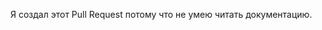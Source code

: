 <!-- Внимание! -->
<!-- Скорее всего вы не должны создавать этот Pull Request -->
<!-- Если вы хотите отправить задания на проверку, то вам следует прочитать часть 0 туториала: -->
<!-- https://github.com/Kotlin-Polytech/KotlinAsFirst2017/blob/master/tutorial/chapter00.adoc -->
<!-- Если вы хотите предложить изменения в курс (задачи, тесты, учебник), то следует создать Pull Request в базовый репозиторий: --> 
<!-- https://github.com/Kotlin-Polytech/KotlinAsFirst -->


Я создал этот Pull Request потому что не умею читать документацию.
